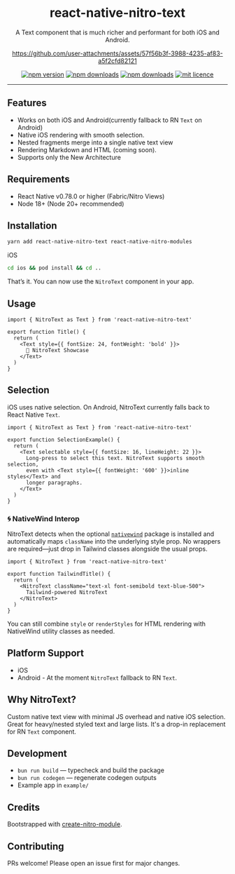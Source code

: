 <div align="center">
  <h1>react-native-nitro-text</h1>
</div>

<p align="center">
  A Text component that is much richer and performant for both iOS and Android.
</p>


<div align="center">
  
https://github.com/user-attachments/assets/57f56b3f-3988-4235-af83-a5f2cfd82121

</div>

<div align="center">

[![npm version](https://img.shields.io/npm/v/react-native-nitro-text?style=for-the-badge)](https://www.npmjs.org/package/react-native-nitro-text)
[![npm downloads](https://img.shields.io/npm/dt/react-native-nitro-text.svg?style=for-the-badge)](https://www.npmjs.org/package/react-native-nitro-text)
[![npm downloads](https://img.shields.io/npm/dm/react-native-nitro-text.svg?style=for-the-badge)](https://www.npmjs.org/package/react-native-nitro-text)
[![mit licence](https://img.shields.io/dub/l/vibe-d.svg?style=for-the-badge)](https://github.com/patrickkabwe/react-native-nitro-text/blob/main/LICENSE)

</div>

---

## Features

- Works on both iOS and Android(currently fallback to RN `Text` on Android)
- Native iOS rendering with smooth selection.
- Nested fragments merge into a single native text view
- Rendering Markdown and HTML (coming soon).
- Supports only the New Architecture

## Requirements

- React Native v0.78.0 or higher (Fabric/Nitro Views)
- Node 18+ (Node 20+ recommended)

## Installation

```bash
yarn add react-native-nitro-text react-native-nitro-modules
```

iOS

```bash
cd ios && pod install && cd ..
```

That’s it. You can now use the `NitroText` component in your app.

## Usage

```tsx
import { NitroText as Text } from 'react-native-nitro-text'

export function Title() {
  return (
    <Text style={{ fontSize: 24, fontWeight: 'bold' }}>
      🚀 NitroText Showcase
    </Text>
  )
}
```

## Selection

iOS uses native selection. On Android, NitroText currently falls back to React Native `Text`.

```tsx
import { NitroText as Text } from 'react-native-nitro-text'

export function SelectionExample() {
  return (
    <Text selectable style={{ fontSize: 16, lineHeight: 22 }}>
      Long-press to select this text. NitroText supports smooth selection,
      even with <Text style={{ fontWeight: '600' }}>inline styles</Text> and
      longer paragraphs.
    </Text>
  )
}
```

### 🌀 NativeWind Interop

NitroText detects when the optional [`nativewind`](https://www.nativewind.dev/) package is installed and automatically maps `className` into the underlying style prop. No wrappers are required—just drop in Tailwind classes alongside the usual props.

```tsx
import { NitroText } from 'react-native-nitro-text'

export function TailwindTitle() {
  return (
    <NitroText className="text-xl font-semibold text-blue-500">
      Tailwind-powered NitroText
    </NitroText>
  )
}
```

You can still combine `style` or `renderStyles` for HTML rendering with NativeWind utility classes as needed.

## Platform Support

- iOS
- Android - At the moment `NitroText` fallback to RN `Text`.

## Why NitroText?

Custom native text view with minimal JS overhead and native iOS selection. Great for heavy/nested styled text and large lists. It's a drop-in replacement for RN `Text` component.

## Development

- `bun run build` — typecheck and build the package
- `bun run codegen` — regenerate codegen outputs
- Example app in `example/`

## Credits

Bootstrapped with [create-nitro-module](https://github.com/patrickkabwe/create-nitro-module).

## Contributing

PRs welcome! Please open an issue first for major changes.
